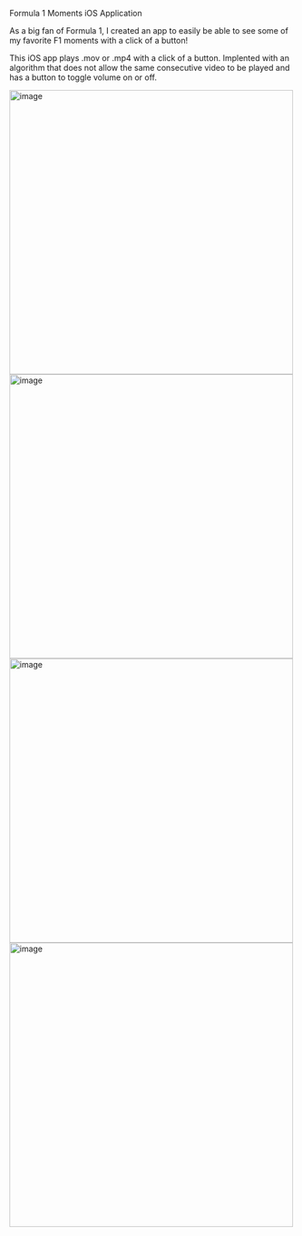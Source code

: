 Formula 1 Moments iOS Application

As a big fan of Formula 1, I created an app to easily be able to see some of my favorite F1 moments with a click of a button!

This iOS app plays .mov or .mp4 with a click of a button.
Implented with an algorithm that does not allow the same consecutive video to be played and has a button to toggle volume on or off.

<img width="auto" height="500" alt="image" src="https://github.com/user-attachments/assets/cabf694d-f29d-4ecb-8fb7-6bd1799009cd" />
<img width="auto" height="500" alt="image" src="https://github.com/user-attachments/assets/92f7dfc4-1261-4260-885a-cbfa3c584817" />
<img width="auto" height="500" alt="image" src="https://github.com/user-attachments/assets/0365befa-a31e-41b2-a00a-7b842ea8fc0a" />
<img width="auto" height="500" alt="image" src="https://github.com/user-attachments/assets/d4614f7f-6925-4d4e-a4da-274d5c946ae6" />




